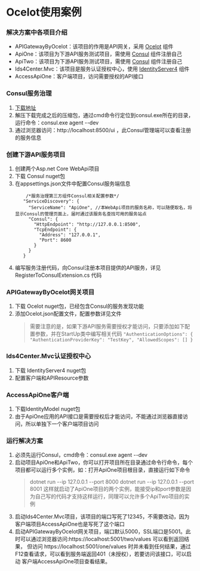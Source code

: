 # Ocelot使用案例
### 解决方案中各项目介绍
* APIGatewayByOcelot：该项目的作用是API网关，采用 [Ocelot](https://github.com/ThreeMammals/Ocelot) 组件
* ApiOne：该项目为下游API服务测试项目，需使用 [Consul](https://github.com/hashicorp/consul) 组件注册自己
* ApiTwo：该项目为下游API服务测试项目，需使用 [Consul](https://github.com/hashicorp/consul) 组件注册自己
* Ids4Center.Mvc：该项目是服务认证授权中心，使用 [IdentityServer4](https://github.com/IdentityServer/IdentityServer4) 组件
* AccessApiOne：客户端项目，访问需要授权的API接口

### Consul服务治理
1. [下载地址](https://www.consul.io/downloads.html)
2. 解压下载完成之后的压缩包，通过cmd命令行定位到consul.exe所在的目录，运行命令：consul.exe agent --dev
3. 通过浏览器访问：http://localhost:8500/ui ，此Consul管理端可以查看注册的服务信息

### 创建下游API服务项目
1. 创建两个Asp.net Core WebApi项目
2. 下载 Consul nuget包
3. 在appsettings.json文件中配置Consul服务端信息
   ```
	   /*服务治理第三方组件Consul相关配置参数*/
	  "ServiceDiscovery": {
		"ServiceName": "ApiOne", //本WebApi项目的服务名称，可以随便取名，将显示Consul的管理页面上，届时通过该服务名查找可用的服务站点
		"Consul": {
		  "HttpEndpoint": "http://127.0.0.1:8500",
		  "TcpEndpoint": {
			"Address": "127.0.0.1",
			"Port": 8600
		  }
		}
	  }
   ```
4. 编写服务注册代码，向Consul注册本项目提供的API服务，详见 RegisterToConsulExtension.cs 代码

### APIGatewayByOcelot网关项目
1. 下载 Ocelot nuget包，已经包含Consul的服务发现功能
2. 添加Ocelot.json配置文件，配置参数详见文件
	> 需要注意的是，如果下游API服务需要授权才能访问，只要添加如下配置参数，并在StartUp类中编写相关代码
		```
			"AuthenticationOptions": {
			"AuthenticationProviderKey": "TestKey",
			"AllowedScopes": []
		  }
		```

### Ids4Center.Mvc认证授权中心
1. 下载 IdentityServer4 nuget包
2. 配置客户端和APIResource参数

### AccessApiOne客户端
1. 下载IdentityModel nuget包
2. 由于ApiOne应用的API接口是需要授权后才能访问，不能通过浏览器直接访问，所以单独下一个客户端项目访问

### 运行解决方案
1. 必须先运行Consul，cmd命令：consul.exe agent --dev
2. 启动项目ApiOne和ApiTwo，你可以打开项目所在目录通过命令行命令，每个项目都可以运行多个实例，如：打开ApiOne项目根目录，直接运行如下命令	
	> dotnet run --ip 127.0.0.1 --port 8000
	> dotnet run --ip 127.0.0.1 --port 8001
	这样就启动了ApiOne项目的两个实例，能接受ip和port参数是因为自己写的代码才支持这样运行，同理可以允许多个ApiTwo项目的实例
3. 启动Ids4Center.Mvc项目，该项目的端口写死了12345，不需要改动，因为客户端项目AccessApiOne也是写死了这个端口
4. 启动APIGatewayByOcelot网关项目，端口默认5000，SSL端口是5001。此时可以通过浏览器访问:https://localhost:5001/two/values 可以看到返回结果，
   但访问 https://localhost:5001/one/values 时并未看到任何结果，通过F12查看请求，可以看到服务端返回401（未授权），若要访问该接口，可以启动
   客户端AccessApiOne项目查看结果。